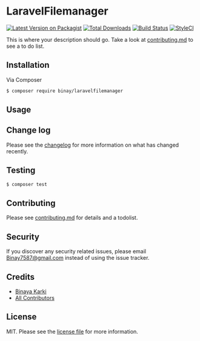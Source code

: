 # LaravelFilemanager

[![Latest Version on Packagist][ico-version]][link-packagist]
[![Total Downloads][ico-downloads]][link-downloads]
[![Build Status][ico-travis]][link-travis]
[![StyleCI][ico-styleci]][link-styleci]

This is where your description should go. Take a look at [contributing.md](contributing.md) to see a to do list.

## Installation

Via Composer

``` bash
$ composer require binay/laravelfilemanager
```

## Usage

## Change log

Please see the [changelog](changelog.md) for more information on what has changed recently.

## Testing

``` bash
$ composer test
```

## Contributing

Please see [contributing.md](contributing.md) for details and a todolist.

## Security

If you discover any security related issues, please email Binay7587@gmail.com instead of using the issue tracker.

## Credits

- [Binaya Karki][link-author]
- [All Contributors][link-contributors]

## License

MIT. Please see the [license file](license.md) for more information.

[ico-version]: https://img.shields.io/packagist/v/binay/laravelfilemanager.svg?style=flat-square
[ico-downloads]: https://img.shields.io/packagist/dt/binay/laravelfilemanager.svg?style=flat-square
[ico-travis]: https://img.shields.io/travis/binay/laravelfilemanager/master.svg?style=flat-square
[ico-styleci]: https://styleci.io/repos/12345678/shield

[link-packagist]: https://packagist.org/packages/binay/laravelfilemanager
[link-downloads]: https://packagist.org/packages/binay/laravelfilemanager
[link-travis]: https://travis-ci.org/binay/laravelfilemanager
[link-styleci]: https://styleci.io/repos/12345678
[link-author]: https://github.com/binay
[link-contributors]: ../../contributors
